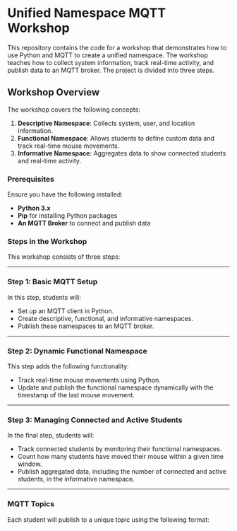 # Unified Namespace MQTT Workshop

This repository contains the code for a workshop that demonstrates how to use Python and MQTT to create a unified namespace. The workshop teaches how to collect system information, track real-time activity, and publish data to an MQTT broker. The project is divided into three steps.

## Workshop Overview

The workshop covers the following concepts:

1. **Descriptive Namespace**: Collects system, user, and location information.
2. **Functional Namespace**: Allows students to define custom data and track real-time mouse movements.
3. **Informative Namespace**: Aggregates data to show connected students and real-time activity.

### Prerequisites

Ensure you have the following installed:

- **Python 3.x**
- **Pip** for installing Python packages
- **An MQTT Broker** to connect and publish data

### Steps in the Workshop

This workshop consists of three steps:

---

### Step 1: Basic MQTT Setup

In this step, students will:

- Set up an MQTT client in Python.
- Create descriptive, functional, and informative namespaces.
- Publish these namespaces to an MQTT broker.

---

### Step 2: Dynamic Functional Namespace

This step adds the following functionality:

- Track real-time mouse movements using Python.
- Update and publish the functional namespace dynamically with the timestamp of the last mouse movement.

---

### Step 3: Managing Connected and Active Students

In the final step, students will:

- Track connected students by monitoring their functional namespaces.
- Count how many students have moved their mouse within a given time window.
- Publish aggregated data, including the number of connected and active students, in the informative namespace.

---

### MQTT Topics

Each student will publish to a unique topic using the following format:

